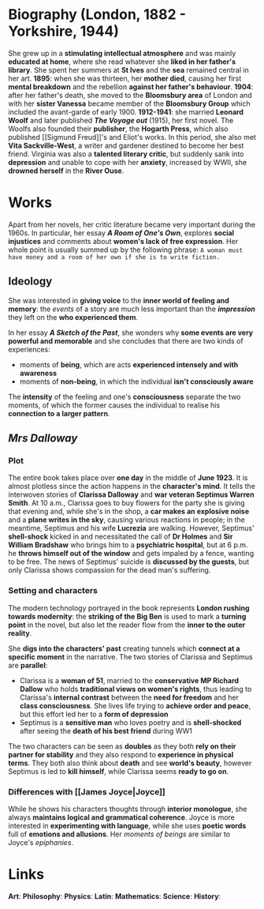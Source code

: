 # Biography (London, 1882 - Yorkshire, 1944)
She grew up in a **stimulating intellectual atmosphere** and was mainly **educated at home**, where she read whatever she **liked in her father's library**. She spent her summers at **St Ives** and the **sea** remained central in her art.
**1895**: when she was thirteen, her **mother died**, causing her first **mental breakdown** and the rebellion **against her father's behaviour**.
**1904**: after her father's death, she moved to the **Bloomsbury area** of London and with her **sister Vanessa** became member of the **Bloomsbury Group** which included the avant-garde of early 1900.
**1912-1941**: she married **Leonard Woolf** and later published ***The Voyage out*** (1915), her first novel. The Woolfs also founded their **publisher**, the **Hogarth Press**, which also published [[Sigmund Freud]]'s and Eliot's works. In this period, she also met **Vita Sackville-West**, a writer and gardener destined to become her best friend. Virginia was also a **talented literary critic**, but suddenly sank into **depression** and unable to cope with her **anxiety**, increased by WWII, she **drowned herself** in the **River Ouse**.
# Works
Apart from her novels, her critic literature became very important during the 1960s. In particular, her essay ***A Room of One's Own***, explores **social injustices** and comments about **women's lack of free expression**. Her whole point is usually summed up by the following phrase:
`A woman must have money and a room of her own if she is to write fiction.`
## Ideology
She was interested in **giving voice** to the **inner world of feeling and memory**: the *events* of a story are much less important than the ***impression*** they left on the **who experienced them**.

In her essay ***A Sketch of the Past***, she wonders why **some events are very powerful and memorable** and she concludes that there are two kinds of experiences:
- moments of **being**, which are acts **experienced intensely and with awareness**
- moments of **non-being**, in which the individual **isn't consciously aware**

The **intensity** of the feeling and one's **consciousness** separate the two moments, of which the former causes the individual to realise his **connection to a larger pattern**.
## *Mrs Dalloway*
### Plot
The entire book takes place over **one day** in the middle of **June 1923**. It is almost plotless since the action happens in the **character's mind**. It tells the interwoven stories of **Clarissa Dalloway** and **war veteran Septimus Warren Smith**. At 10 a.m., Clarissa goes to buy flowers for the party she is giving that evening and, while she's in the shop, a **car makes an explosive noise** and a **plane writes in the sky**, causing various reactions in people; in the meantime, Septimus and his wife **Lucrezia** are walking. However, Septimus' **shell-shock** kicked in and necessitated the call of **Dr Holmes** and **Sir William Bradshaw** who brings him to a **psychiatric hospital**, but at 6 p.m. he **throws himself out of the window** and gets impaled by a fence, wanting to be free. The news of Septimus' suicide is **discussed by the guests**, but only Clarissa shows compassion for the dead man's suffering.
### Setting and characters
The modern technology portrayed in the book represents **London rushing towards modernity**: the **striking of the Big Ben** is used to mark a **turning point** in the novel, but also let the reader flow from the **inner to the outer reality**.

She **digs into the characters' past** creating tunnels which **connect at a specific moment** in the narrative. The two stories of Clarissa and Septimus are **parallel**:
- Clarissa is a **woman of 51**, married to the **conservative MP Richard Dallow** who holds **traditional views on women's rights**, thus leading to Clarissa's **internal contrast** between the **need for freedom** and her **class consciousness**. She lives life trying to **achieve order and peace**, but this effort led her to a **form of depression**
- Septimus is a **sensitive man** who loves poetry and is **shell-shocked** after seeing the **death of his best friend** during WW1

The two characters can be seen as **doubles** as they both **rely on their partner for stability** and they also respond to **experience in physical terms**. They both also think about **death** and see **world's beauty**, however Septimus is led to **kill himself**, while Clarissa seems **ready to go on**.
### Differences with [[James Joyce|Joyce]]
While he shows his characters thoughts through **interior monologue**, she always **maintains logical and grammatical coherence**. Joyce is more interested in **experimenting with language**, while she uses **poetic words** full of **emotions and allusions**. Her *moments of beings* are similar to Joyce's *epiphanies*.
# Links
**Art**:
**Philosophy**:
**Physics**:
**Latin**:
**Mathematics**:
**Science**:
**History**:
